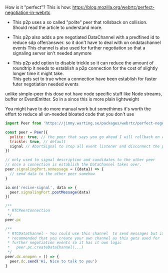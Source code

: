 How is it "perfect"?
This is how: https://blog.mozilla.org/webrtc/perfect-negotiation-in-webrtc

- This p2p uses a so called "polite" peer that rollsback on collision.<br>
  Should read the article to understand more.

- This p2p also adds a pre negotiated DataChannel with a predfined id to
  reduce sdp offer/answer. so it don't have to deal with on ondatachannel events 
  This channel is also used for further negotiation so that a signaling
  server isn't needed anymore
  
- This p2p add option to disable trickle so it can reduce the amount of
  roundtrip it needs to establish a p2p connection for the cost of
  slightly longer time it might take.<br>
  This gets set to true when a connection have been establish for faster
  futer negotiation needed events


unlike simple-peer this dose not have node specific stuff like Node streams,
buffer or EventEmitter. So in a since this is more plain lightweight

You might have to do more manual work but somethimes it's worth the effort to
reduce all un-needed bloated code that you don't use

```js
import Peer from 'https://jimmy.warting.se/packages/webrtc/perfect-negotiation.js'

const peer = Peer({ 
  polite: true, // the peer that says you go ahead I will rollback on colision
  trickle: true, // default
  signal // AbortSignal to stop all event listener and disconnect the peer
})

// only used to signal description and candidates to the other peer
// once a connection is establish the DataChannel takes over.
peer.signalingPort.onmessage = ({data}) => {
  // send data to the other peer somehow
}

io.on('recive-signal', data => {
  peer.signalingPort.postMessage(data)
})

/**
 * RTCPeerConnection
 */
peer.pc 

/** 
 * RTCDataChannel - You could use this channel  to send messages but it's
 * recommended that you create your own channel as this gets used for 
 * further negotiation events so it has it own logic
 *   peer.pc.createDataChannel(...)
 */
peer.dc.onopen = () => {
  peer.dc.send('Hi, Nice to talk to you')
}
```
